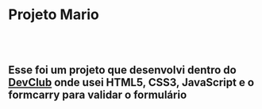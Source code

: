 <h1>Projeto Mario</h1>
<br>
<br>
<h2>Esse foi um projeto que desenvolvi dentro do <a href="https://rodolfomori.com.br/devclub/">DevClub</a> onde usei HTML5, CSS3, JavaScript e o formcarry para validar o formulário </h2>
